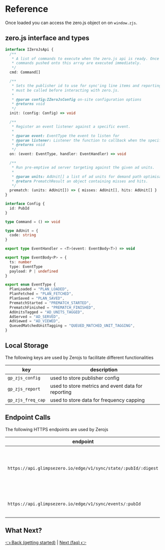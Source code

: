 # Reference

Once loaded you can access the zero.js object on on `window.zjs`.

## zero.js interface and types

```ts
interface IZeroJsApi {
  /**
   * A list of commands to execute when the zero.js api is ready. Once ready
   * commands pushed onto this array are executed immediately.
   */
  cmd: Command[]

  /**
   * Sets the publisher id to use for sync'ing line items and reporting events. This is required and
   * must be called before interacting with zero.js.
   *
   * @param config:IZeroJsConfig on-site configuration options
   * @returns void
   */
  init: (config: Config) => void

  /**
   * Register an event listener against a specific event.
   *
   * @param event: EventType the event to listen for
   * @param listener: Listener the function to callback when the specified event occurs
   * @returns void
   */
  on: (event: EventType, handler: EventHandler) => void

  /**
   * Run pre-emptive ad server targeting against the given ad units.
   *
   * @param units: AdUnit[] a list of ad units for demand path optimisation
   * @return PrematchResult an object containing misses and hits.
   */
  prematch: (units: AdUnit[]) => { misses: AdUnit[], hits: AdUnit[] }
}

interface Config {
  id: PubId
}

type Command = () => void

type AdUnit = {
  code: string
}

export type EventHandler = <T>(event: EventBody<T>) => void

export type EventBody<P> = {
  ts: number
  type: EventType
  payload: P | undefined
}

export enum EventType {
  PlanLoaded = "PLAN_LOADED",
  PlanFetched = "PLAN_FETCHED",
  PlanSaved = "PLAN_SAVED",
  PrematchStarted = "PREMATCH_STARTED",
  PrematchFinished = "PREMATCH_FINISHED",
  AdUnitsTagged = "AD_UNITS_TAGGED",
  AdServed = "AD_SERVED",
  AdViewed = "AD_VIEWED",
  QueuedMatchedUnitTagging = "QUEUED_MATCHED_UNIT_TAGGING",
}
```

## Local Storage

The following keys are used by Zerojs to facilitate different functionalities

| key               | description                                        |
| ----------------- | -------------------------------------------------- |
| `gp_zjs_config`   | used to store publisher config                     |
| `gp_zjs_report`   | used to store metrics and event data for reporting |
| `gp_zjs_freq_cap` | used to store data for frequency capping           |

## Endpoint Calls

The following HTTPS endpoints are used by Zerojs

| endpoint                                                       | description                                                       |
| -------------------------------------------------------------- | ----------------------------------------------------------------- |
| `https://api.glimpsezero.io/edge/v1/sync/state/:pubId/:digest` | sync and update publisher config if the config digest has changed |
| `https://api.glimpsezero.io/edge/v1/sync/events/:pubId`        | report impression metrics and events                              |

## What Next?

[👈 Back (getting started)](./getting-started.md) | [Next (faq) 👉](./faq.md)
